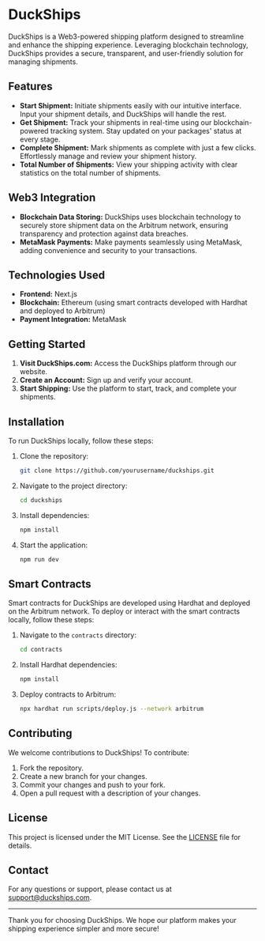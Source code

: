 # DuckShips

DuckShips is a Web3-powered shipping platform designed to streamline and enhance the shipping experience. Leveraging blockchain technology, DuckShips provides a secure, transparent, and user-friendly solution for managing shipments.

## Features

- **Start Shipment:** Initiate shipments easily with our intuitive interface. Input your shipment details, and DuckShips will handle the rest.
- **Get Shipment:** Track your shipments in real-time using our blockchain-powered tracking system. Stay updated on your packages' status at every stage.
- **Complete Shipment:** Mark shipments as complete with just a few clicks. Effortlessly manage and review your shipment history.
- **Total Number of Shipments:** View your shipping activity with clear statistics on the total number of shipments.

## Web3 Integration

- **Blockchain Data Storing:** DuckShips uses blockchain technology to securely store shipment data on the Arbitrum network, ensuring transparency and protection against data breaches.
- **MetaMask Payments:** Make payments seamlessly using MetaMask, adding convenience and security to your transactions.

## Technologies Used

- **Frontend:** Next.js
- **Blockchain:** Ethereum (using smart contracts developed with Hardhat and deployed to Arbitrum)
- **Payment Integration:** MetaMask

## Getting Started

1. **Visit DuckShips.com:** Access the DuckShips platform through our website.
2. **Create an Account:** Sign up and verify your account.
3. **Start Shipping:** Use the platform to start, track, and complete your shipments.

## Installation

To run DuckShips locally, follow these steps:

1. Clone the repository:
    ```bash
    git clone https://github.com/yourusername/duckships.git
    ```
2. Navigate to the project directory:
    ```bash
    cd duckships
    ```
3. Install dependencies:
    ```bash
    npm install
    ```
4. Start the application:
    ```bash
    npm run dev
    ```

## Smart Contracts

Smart contracts for DuckShips are developed using Hardhat and deployed on the Arbitrum network. To deploy or interact with the smart contracts locally, follow these steps:

1. Navigate to the `contracts` directory:
    ```bash
    cd contracts
    ```
2. Install Hardhat dependencies:
    ```bash
    npm install
    ```
3. Deploy contracts to Arbitrum:
    ```bash
    npx hardhat run scripts/deploy.js --network arbitrum
    ```

## Contributing

We welcome contributions to DuckShips! To contribute:

1. Fork the repository.
2. Create a new branch for your changes.
3. Commit your changes and push to your fork.
4. Open a pull request with a description of your changes.

## License

This project is licensed under the MIT License. See the [LICENSE](LICENSE) file for details.

## Contact

For any questions or support, please contact us at support@duckships.com.

---

Thank you for choosing DuckShips. We hope our platform makes your shipping experience simpler and more secure!
